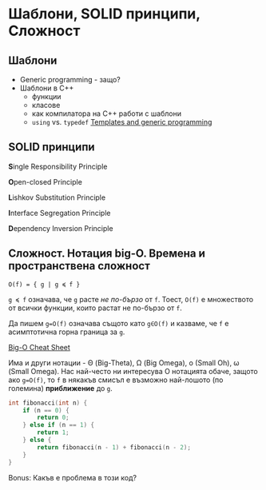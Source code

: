# Шаблони, SOLID принципи, Сложност

## Шаблони
- Generic programming - защо?
- Шаблони в C++
    - функции
    - класове
    - как компилатора на C++ работи с шаблони
    - `using` vs. `typedef` 
[Templates and generic programming](https://github.com/isocpp/CppCoreGuidelines/blob/master/CppCoreGuidelines.md#t-templates-and-generic-programming)
## SOLID принципи
**S**ingle Responsibility Principle

**O**pen-closed Principle

**L**ishkov Substitution Principle

**I**nterface Segregation Principle

**D**ependency Inversion Principle
## Сложност. Нотация big-O. Времена и пространствена сложност
`O(f) = { g | g ≼ f }`

`g ≼ f` означава, че `g` расте *не по-бързо* от `f`.
Тоест, `O(f)` е множеството от всички функции, които растат не по-бързо от `f`.

Да пишем `g=O(f)` означава същото като `g∈O(f)` и казваме, че `f` е асимптотична горна граница за `g`.

[Big-O Cheat Sheet](https://www.bigocheatsheet.com/)

Има и други нотации - Θ (Big-Theta), Ω (Big Omega), o (Small Oh), ω (Small Omega). Нас най-често ни интересува O нотацията обаче, защото ако `g=O(f)`, то `f` в някакъв смисъл е възможно най-лошото (по големина) **приближение** до `g`.

```c++
int fibonacci(int n) {
    if (n == 0) {
        return 0;
    } else if (n == 1) {
        return 1;
    } else {
        return fibonacci(n - 1) + fibonacci(n - 2);
    }
}
```
Bonus: Какъв е проблема в този код?
